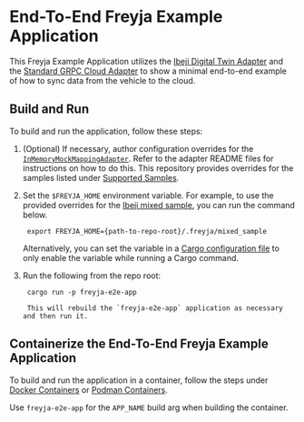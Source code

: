 # End-To-End Freyja Example Application

This Freyja Example Application utilizes the [Ibeji Digital Twin Adapter](https://github.com/eclipse-ibeji/freyja/tree/main/adapters/digital_twin/ibeji_adapter/) and the [Standard GRPC Cloud Adapter](https://github.com/eclipse-ibeji/freyja/tree/main/adapters/cloud/grpc_cloud_adapter/) to show a minimal end-to-end example of how to sync data from the vehicle to the cloud.

## Build and Run

To build and run the application, follow these steps:

1. (Optional) If necessary, author configuration overrides for the [`InMemoryMockMappingAdapter`](https://github.com/eclipse-ibeji/freyja/tree/main/adapters/mapping/in_memory_mock_mapping_adapter). Refer to the adapter README files for instructions on how to do this. This repository provides overrides for the samples listed under [Supported Samples](../../README.md#supported-ibeji-samples).

1. Set the `$FREYJA_HOME` environment variable. For example, to use the provided overrides for the [Ibeji mixed sample](https://github.com/eclipse-ibeji/ibeji/tree/main/samples/mixed), you can run the command below.

        export FREYJA_HOME={path-to-repo-root}/.freyja/mixed_sample

    Alternatively, you can set the variable in a [Cargo configuration file](https://doc.rust-lang.org/cargo/reference/config.html) to only enable the variable while running a Cargo command.

1. Run the following from the repo root:

        cargo run -p freyja-e2e-app

        This will rebuild the `freyja-e2e-app` application as necessary and then run it.

## Containerize the End-To-End Freyja Example Application

To build and run the application in a container, follow the steps under
[Docker Containers](../../container/README.md#docker-containers) or
[Podman Containers](../../container/README.md#podman-containers).

Use `freyja-e2e-app` for the `APP_NAME` build arg when building the container.

